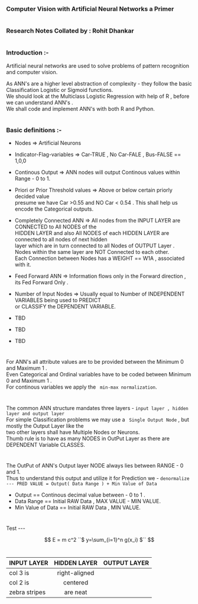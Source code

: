 ### Computer Vision with Artificial Neural Networks a Primer 
#
### Research Notes Collated by : Rohit Dhankar
#
### Introduction :-   
Artificial neural networks are used to solve problems of pattern
recognition and computer vision.   

As ANN's are a higher level abstraction of complexity - they follow the basic Classification Logistic or Sigmoid functions.  
We should look at the Multiclass Logistic Regression with help of R , before we can understand ANN's .   
We shall code and implement ANN's with both R and Python.   
#
### Basic definitions :-  


- Nodes => Artificial Neurons   

- Indicator-Flag-variables => Car-TRUE , No Car-FALE , Bus-FALSE ==  1,0,0   

- Continous Output => ANN nodes will output Continous values within Range - 0 to 1.   

- Priori or Prior Threshold values => Above or below certain priorly decided value  
presume we have Car >0.55 and NO Car < 0.54 . This shall help us encode the Categorical outputs.  

- Completely Connected ANN => All nodes from the INPUT LAYER  are CONNECTED to All NODES of the   
HIDDEN LAYER and also All NODES of each HIDDEN LAYER are connected to all nodes of next hidden  
layer which are in turn connected to all Nodes of OUTPUT Layer .   
Nodes within the same layer are NOT Connected to each other.   
Each Connection between Nodes has a WEIGHT == W1A , associated with it.  

- Feed Forward ANN => Information flows only in the Forward direction , its Fed Forward Only .  

- Number of Input Nodes => Usually equal to Number of INDEPENDENT VARIABLES being used to PREDICT   
or CLASSIFY the DEPENDENT VARIABLE.  

- TBD 

- TBD


- TBD 


#

For ANN's all attribute values are to be provided between the Minimum 0 and Maximum 1 .  
Even Categorical and Ordinal variables have to be coded between Minimum 0 and Maximum 1 .  
For continous variables we apply the ``` min-max normalization```.  

#
The common ANN structure mandates three layers - ```input layer , hidden layer and output layer```  
For simple Classification problems we may use a ``` Single Output Node``` , but mostly the Output Layer like the    
two other layers shall have Multiple Nodes or Neurons.    
Thumb rule is to have as many NODES in OutPut Layer as there are DEPENDENT Variable CLASSES.   

#

The OutPut of ANN's Output layer NODE always lies between RANGE - 0 and 1.   
Thus to understand this output and utilize it for Prediction we - ```denormalize --- PRED VALUE = Output( Data Range ) + Min Value of Data```   
- Output == Continous decimal value between - 0 to 1 . 
- Data Range == Initial RAW Data , MAX VALUE - MIN VALUE. 
- Min Value of Data == Initial RAW Data , MIN VALUE. 

#

Test --- 

```math

E = m c^2


``$ y=\sum_{i=1}^n g(x_i) $``

```

#

|INPUT LAYER    |HIDDEN LAYER   |OUTPUT LAYER |
| ------------- |:-------------:| -----:|
| col 3 is      | right-aligned |  |
| col 2 is      | centered      |  |
| zebra stripes | are neat      |  |








#










